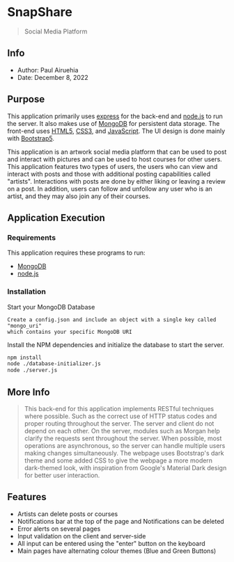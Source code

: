# SnapShare
> Social Media Platform
## Info
- Author:          Paul Airuehia
- Date:            December 8, 2022

## Purpose         
This application primarily uses [express] for the back-end and [node.js] to run the server. It also makes use of [MongoDB] for persistent data storage. 
The front-end uses [HTML5], [CSS3], and [JavaScript]. 
The UI design is done mainly with [Bootstrap5].

This application is an artwork social media platform that can be used to post and interact with pictures and can be used 
to host courses for other users. This application features two types of users, the users who can view and interact with 
posts and those with additional posting capabilities called "artists". Interactions with posts are done by either 
liking or leaving a review on a post. In addition, users can follow and unfollow any user who is an artist, and they
may also join any of their courses.

## Application Execution

### Requirements
This application requires these programs to run: 
  - [MongoDB]
  - [node.js]

### Installation

Start your MongoDB Database
```
Create a config.json and include an object with a single key called "mongo_uri"
which contains your specific MongoDB URI
```

Install the NPM dependencies and initialize the database to start the server.
```sh
npm install
node ./database-initializer.js
node ./server.js
```

## More Info
> This back-end for this application implements RESTful techniques where possible. Such as the correct use of HTTP status
> codes and proper routing throughout the server. The server and client do not depend on each other. On the server,
> modules such as Morgan help clarify the requests sent throughout the server. When possible, most operations are 
> asynchronous, so the server can handle multiple users making changes simultaneously. The webpage uses Bootstrap's
> dark theme and some added CSS to give the webpage a more modern dark-themed look, with inspiration from Google's 
> Material Dark design for better user interaction.

## Features
- Artists can delete posts or courses
- Notifications bar at the top of the page and Notifications can be deleted
- Error alerts on several pages
- Input validation on the client and server-side
- All input can be entered using the "enter" button on the keyboard
- Main pages have alternating colour themes (Blue and Green Buttons)


[//]: # (links)

   [node.js]: <http://nodejs.org>
   [express]: <http://expressjs.com>
   [HTML5]: <https://developer.mozilla.org/en-US/docs/Glossary/HTML5>
   [CSS3]: <https://developer.mozilla.org/en-US/docs/Web/CSS>
   [MongoDB]: <https://www.mongodb.com/>
   [JavaScript]: <https://developer.mozilla.org/en-US/docs/Web/JavaScript>
   [Bootstrap5]: <https://getbootstrap.com/>

